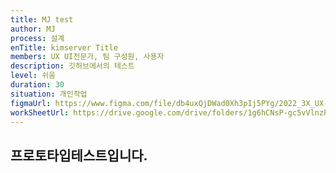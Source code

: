 ```yaml
---
title: MJ test
author: MJ
process: 설계
enTitle: kimserver Title
members: UX UI전문가, 팀 구성원, 사용자
description: 깃허브에서의 테스트
level: 쉬움
duration: 30
situation: 개인작업
figmaUrl: https://www.figma.com/file/db4uxQjDWad0Xh3pIj5PYg/2022_3X_UX-Card_Ver.3?node-id=932-7033&t=bJpIfcN8gv3CNxZG-0
workSheetUrl: https://drive.google.com/drive/folders/1g6hCNsP-gc5vVlnzP8oitws7Zu9pzu5Z
---
```


## 프로토타입테스트입니다.
